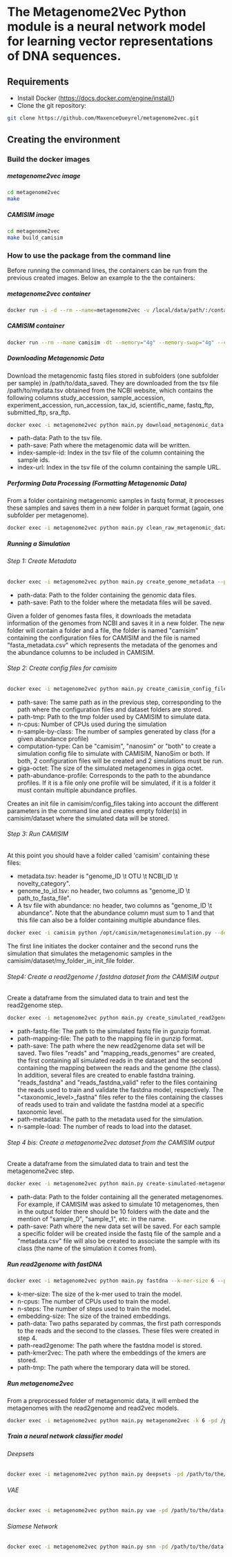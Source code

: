 # The Metagenome2Vec Python module is a neural network model for learning vector representations of DNA sequences. 


## Requirements
- Install Docker (https://docs.docker.com/engine/install/)
- Clone the git repository:
```bash
git clone https://github.com/MaxenceQueyrel/metagenome2vec.git
```


## Creating the environment

### Build the docker images
##### metagenome2vec image
```bash
cd metagenome2vec
make
```

##### CAMISIM image
```bash
cd metagenome2vec
make build_camisim
```

### How to use the package from the command line
Before running the command lines, the containers can be run from the previous created images.
Below an example to the the containers:
##### metagenome2vec container
```bash
docker run -i -d --rm --name=metagenome2vec -v /local/data/path/:/container/data/path/ maxence27/metagenome2vec:2.0
```
##### CAMISIM container
```bash
docker run --rm --name camisim -dt --memory="4g" --memory-swap="4g" --cpus="4.0" -v /local/data/path/:/container/data/path/ maxence27/camisim:1.0
```

##### Downloading Metagenomic Data
Download the metagenomic fastq files stored in subfolders (one subfolder per sample) in /path/to/data_saved. They are downloaded from the tsv file /path/to/mydata.tsv obtained from the NCBI website, which contains the following columns
study\_accession, sample\_accession, experiment\_accession, run\_accession, tax\_id, scientific\_name, fastq\_ftp, submitted\_ftp, sra\_ftp.


```bash
docker exec -i metagenome2vec python main.py download_metagenomic_data --path-data /path/to/mydata.tsv --path-save /path/to/data_saved --index-sample-id 1 --index-url 6
```

- path-data: Path to the tsv file.
- path-save: Path where the metagenomic data will be written.
- index-sample-id: Index in the tsv file of the column containing the sample ids.
- index-url: Index in the tsv file of the column containing the sample URL.



##### Performing Data Processing (Formatting Metagenomic Data)
From a folder containing metagenomic samples in fastq format, it processes these samples and saves them in a new folder in parquet format (again, one subfolder per metagenome).

```bash
docker exec -i metagenome2vec python main.py clean_raw_metagenomic_data --path-data /path/to/data --path-save /path/to/formated_data
```


##### Running a Simulation

###### Step 1: Create Metadata
```bash
docker exec -i metagenome2vec python main.py create_genome_metadata --path-data /path/to/genomic/data_folder --path-save /path/to/saving_folder
```
- path-data: Path to the folder containing the genomic data files.
- path-save: Path to the folder where the metadata files will be saved.

Given a folder of genomes fasta files, it downloads the metadata information of the genomes from NCBI and saves it in a new folder. The new folder will contain a folder and a file, the folder is named "camisim" containing the configuration files for CAMISIM and the file is named "fasta\_metadata.csv" which represents the metadata of the genomes and the abundance columns to be included in CAMISIM.

###### Step 2: Create config files for camisim
```bash
docker exec -i metagenome2vec python main.py create_camisim_config_file --path-save /path/to/simulation_folder --n-cpus 3 --n-sample-by-class 2 --computation-type both --path-tmp /tmp --giga_octet 1.0 --path-abundance-profile /path/to/abundance_file.tsv
```
- path-save: The same path as in the previous step, corresponding to the path where the configuration files and dataset folders are stored. 
- path-tmp: Path to the tmp folder used by CAMISIM to simulate data.
- n-cpus: Number of CPUs used during the simulation
- n-sample-by-class: The number of samples generated by class (for a given abundance profile)
- computation-type: Can be "camisim", "nanosim" or "both" to create a simulation config file to simulate with CAMISIM, NanoSim or both. If both, 2 configuration files will be created and 2 simulations must be run.
- giga-octet: The size of the simulated metagenomes in giga octet.
- path-abundance-profile: Corresponds to the path to the abundance profiles. If it is a file only one profile will be simulated, if it is a folder it must contain multiple abundance profiles. 

Creates an init file in camisim/config_files taking into account the different parameters in the command line and creates empty folder(s) in camisim/dataset where the simulated data will be stored.


###### Step 3: Run CAMISIM
At this point you should have a folder called 'camisim' containing these files:
- metadata.tsv: header is "genome_ID \t OTU \t NCBI_ID \t novelty_category".
- genome_to_id.tsv: no header, two columns as "genome_ID \t path_to_fasta_file".
- A tsv file with abundance: no header, two columns as "genome_ID \t abundance". Note that the abundance column must sum to 1 and that this file can also be a folder containing multiple abundance files.

```bash
docker exec -i camisim python /opt/camisim/metagenomesimulation.py --debug /path/to/save_folder/camisim/config_files/config_file.ini
```
The first line initiates the docker container and the second runs the simulation that simulates the metagenomic samples in the camisim/dataset/my_folder_in_init_file folder.

###### Step4: Create a read2genome / fastdna dataset from the CAMISIM output
Create a dataframe from the simulated data to train and test the read2genome step.
```bash
docker exec -i metagenome2vec python main.py create_simulated_read2genome_dataset --path-fastq-file /path/to/anonymous_reads.fq.gz --path-mapping-file /path/to/reads_mapping.tsv.gz --path-save /path/to/save/output --n-sample-load 500000 --path-metadata /path/to/metadata.csv
```
- path-fastq-file: The path to the simulated fastq file in gunzip format.
- path-mapping-file: The path to the mapping file in gunzip format.
- path-save: The path where the new read2genome data set will be saved. Two files "reads" and "mapping_reads_genomes" are created, the first containing all simulated reads in the dataset and the second containing the mapping between the reads and the genome (the class). In addition, several files are created to enable fastdna training. "reads_fastdna" and "reads_fastdna_valid" refer to the files containing the reads used to train and validate the fastdna model, respectively. The "<taxonomic_level>_fastna" files refer to the files containing the classes of reads used to train and validate the fastdna model at a specific taxonomic level. 
- path-metadata: The path to the metadata used for the simulation.
- n-sample-load: The number of reads to load into the dataset.


###### Step 4 bis: Create a metagenome2vec dataset from the CAMISIM output
Create a dataframe from the simulated data to train and test the metagenome2vec step.
```bash
docker exec -i metagenome2vec python main.py create-simulated-metagenome2vec-dataset --path-data /path/to/simulated/data --path-save /path/to/save/output
```
- path-data: Path to the folder containing all the generated metagenomes. For example, if CAMISIM was asked to simulate 10 metagenomes, then in the output folder there should be 10 folders with the date and the mention of "sample\_0", "sample\_1", etc. in the name.
- path-save: Path where the new data set will be saved. For each sample a specific folder will be created inside the fastq file of the sample and a "metadata.csv" file will also be created to associate the sample with its class (the name of the simulation it comes from).



##### Run read2genome with fastDNA

```bash
docker exec -i metagenome2vec python main.py fastdna --k-mer-size 6 --path-data /path/to/reads_fastdna,/path/to/fastdna_labels --n-cpus 3 --path-read2genome /path/to/save/read2genome --path-kmer2vec /path/to/save/kmer2vec --path-tmp /tmp --n-step 2 --embedding-size 50
```
- k-mer-size: The size of the k-mer used to train the model.
- n-cpus: The number of CPUs used to train the model.
- n-steps: The number of steps used to train the model.
- embedding-size: The size of the trained embeddings.
- path-data: Two paths separated by commas, the first path corresponds to the reads and the second to the classes. These files were created in step 4.
- path-read2genome: The path where the fastdna model is stored.
- path-kmer2vec: The path where the embeddings of the kmers are stored. 
- path-tmp: The path where the temporary data will be stored.


##### Run metagenome2vec
From a preprocessed folder of metagenomic data, it will embed the metagenomes with the read2genome and read2vec models.
```bash
docker exec -i metagenome2vec python main.py metagenome2vec -k 6 -pd /path/to/folder/with/metagenomes/preprocessed/ -ps /path/to/save/ -pmd /path/to/metadata.csv -prv /path/to/read2vec -prg /path/to/read2genome
```


##### Train a neural network classifier model
###### Deepsets
```bash
docker exec -i metagenome2vec python main.py deepsets -pd /path/to/the/data -pmd /path/to/the/metadata -dn name_of_the_dataset -B 1 -S 3 -R 0.001 -d target -TU -cv 3 -TS 0.3 -ps /path/to/the/saved/model
```
###### VAE
```bash
docker exec -i metagenome2vec python main.py vae -pd /path/to/the/data -pmd /path/to/the/metadata -dn name_of_the_dataset -B 1 -S 3 -R 0.001 -d target -TU -cv 3 -TS 0.3 -ps /path/to/the/saved/model
```
###### Siamese Network
```bash
docker exec -i metagenome2vec python main.py snn -pd /path/to/the/data -pmd /path/to/the/metadata -dn name_of_the_dataset -B 1 -S 3 -R 0.001 -d target -TU -cv 3 -TS 0.3 -ps /path/to/the/saved/model
```
